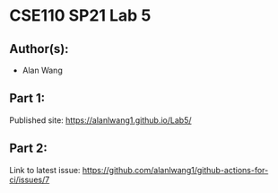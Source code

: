 # CSE110 SP21 Lab 5

## Author(s):
- Alan Wang

## Part 1:

Published site: https://alanlwang1.github.io/Lab5/

## Part 2:

Link to latest issue: https://github.com/alanlwang1/github-actions-for-ci/issues/7